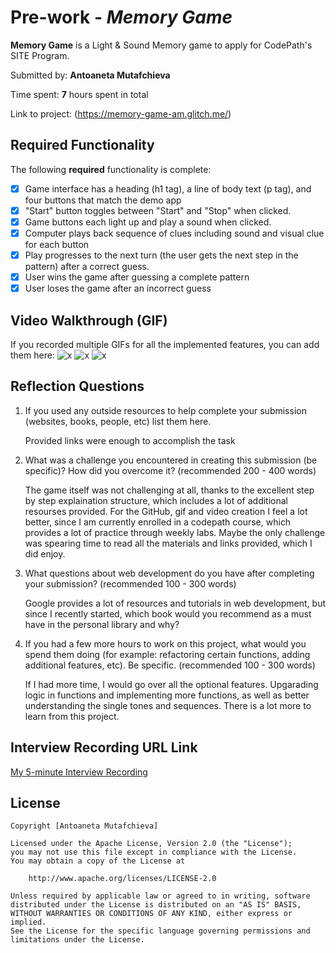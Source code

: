 # Pre-work - _Memory Game_

**Memory Game** is a Light & Sound Memory game to apply for CodePath's SITE Program.

Submitted by: **Antoaneta Mutafchieva**

Time spent: **7** hours spent in total

Link to project: (https://memory-game-am.glitch.me/)

## Required Functionality

The following **required** functionality is complete:

- [x] Game interface has a heading (h1 tag), a line of body text (p tag), and four buttons that match the demo app
- [x] "Start" button toggles between "Start" and "Stop" when clicked.
- [x] Game buttons each light up and play a sound when clicked.
- [x] Computer plays back sequence of clues including sound and visual clue for each button
- [x] Play progresses to the next turn (the user gets the next step in the pattern) after a correct guess.
- [x] User wins the game after guessing a complete pattern
- [x] User loses the game after an incorrect guess

## Video Walkthrough (GIF)

If you recorded multiple GIFs for all the implemented features, you can add them here:
![x](https://i.imgur.com/wSRmvz6.gif)
![x](https://i.imgur.com/f5Fh8VT.gif)
![x](https://i.imgur.com/bQut8Gg.gif)

## Reflection Questions

1. If you used any outside resources to help complete your submission (websites, books, people, etc) list them here.

   Provided links were enough to accomplish the task

2. What was a challenge you encountered in creating this submission (be specific)? How did you overcome it? (recommended 200 - 400 words)

   The game itself was not challenging at all, thanks to the excellent step by step explaination structure, which
   includes a lot of additional resourses provided. For the GitHub, gif and video creation I feel a lot better, since
   I am currently enrolled in a codepath course, which provides a lot of practice through weekly labs.
   Maybe the only challenge was spearing time to read all the materials and links provided, which I did enjoy.

3. What questions about web development do you have after completing your submission? (recommended 100 - 300 words)

   Google provides a lot of resources and tutorials in web development, but since I recently started, which book
   would you recommend as a must have in the personal library and why?

4. If you had a few more hours to work on this project, what would you spend them doing (for example: refactoring certain functions, adding additional features, etc). Be specific. (recommended 100 - 300 words)

   If I had more time, I would go over all the optional features. Upgarading logic in functions and implementing
   more functions, as well as better understanding the single tones and sequences. There is a lot more to learn from
   this project.

## Interview Recording URL Link

[My 5-minute Interview Recording](https://youtu.be/lLu9YPOQ5RM)

## License

    Copyright [Antoaneta Mutafchieva]

    Licensed under the Apache License, Version 2.0 (the "License");
    you may not use this file except in compliance with the License.
    You may obtain a copy of the License at

        http://www.apache.org/licenses/LICENSE-2.0

    Unless required by applicable law or agreed to in writing, software
    distributed under the License is distributed on an "AS IS" BASIS,
    WITHOUT WARRANTIES OR CONDITIONS OF ANY KIND, either express or implied.
    See the License for the specific language governing permissions and
    limitations under the License.
